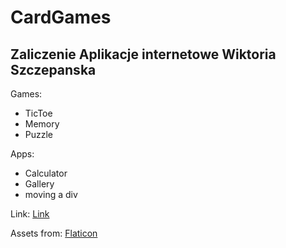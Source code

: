 # CardGames
 
## Zaliczenie Aplikacje internetowe Wiktoria Szczepanska

Games:
- TicToe
- Memory
- Puzzle

Apps:
- Calculator
- Gallery
- moving a div

Link: <a href="https://1000420.xyz/static/html/memory/memory_game.html" title="Project">Link</a>

 Assets from:
<a href="https://www.flaticon.com/free-icons/dinosaur" title="dinosaur icons">Flaticon</a>

